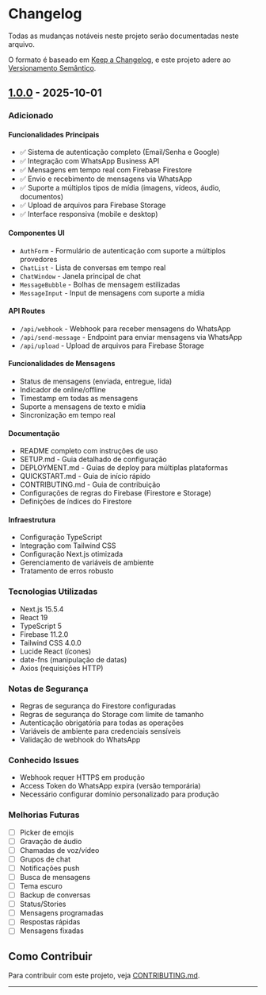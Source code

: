 # Changelog

Todas as mudanças notáveis neste projeto serão documentadas neste arquivo.

O formato é baseado em [Keep a Changelog](https://keepachangelog.com/pt-BR/1.0.0/),
e este projeto adere ao [Versionamento Semântico](https://semver.org/lang/pt-BR/).

## [1.0.0] - 2025-10-01

### Adicionado

#### Funcionalidades Principais

- ✅ Sistema de autenticação completo (Email/Senha e Google)
- ✅ Integração com WhatsApp Business API
- ✅ Mensagens em tempo real com Firebase Firestore
- ✅ Envio e recebimento de mensagens via WhatsApp
- ✅ Suporte a múltiplos tipos de mídia (imagens, vídeos, áudio, documentos)
- ✅ Upload de arquivos para Firebase Storage
- ✅ Interface responsiva (mobile e desktop)

#### Componentes UI

- `AuthForm` - Formulário de autenticação com suporte a múltiplos provedores
- `ChatList` - Lista de conversas em tempo real
- `ChatWindow` - Janela principal de chat
- `MessageBubble` - Bolhas de mensagem estilizadas
- `MessageInput` - Input de mensagens com suporte a mídia

#### API Routes

- `/api/webhook` - Webhook para receber mensagens do WhatsApp
- `/api/send-message` - Endpoint para enviar mensagens via WhatsApp
- `/api/upload` - Upload de arquivos para Firebase Storage

#### Funcionalidades de Mensagens

- Status de mensagens (enviada, entregue, lida)
- Indicador de online/offline
- Timestamp em todas as mensagens
- Suporte a mensagens de texto e mídia
- Sincronização em tempo real

#### Documentação

- README completo com instruções de uso
- SETUP.md - Guia detalhado de configuração
- DEPLOYMENT.md - Guias de deploy para múltiplas plataformas
- QUICKSTART.md - Guia de início rápido
- CONTRIBUTING.md - Guia de contribuição
- Configurações de regras do Firebase (Firestore e Storage)
- Definições de índices do Firestore

#### Infraestrutura

- Configuração TypeScript
- Integração com Tailwind CSS
- Configuração Next.js otimizada
- Gerenciamento de variáveis de ambiente
- Tratamento de erros robusto

### Tecnologias Utilizadas

- Next.js 15.5.4
- React 19
- TypeScript 5
- Firebase 11.2.0
- Tailwind CSS 4.0.0
- Lucide React (ícones)
- date-fns (manipulação de datas)
- Axios (requisições HTTP)

### Notas de Segurança

- Regras de segurança do Firestore configuradas
- Regras de segurança do Storage com limite de tamanho
- Autenticação obrigatória para todas as operações
- Variáveis de ambiente para credenciais sensíveis
- Validação de webhook do WhatsApp

### Conhecido Issues

- Webhook requer HTTPS em produção
- Access Token do WhatsApp expira (versão temporária)
- Necessário configurar domínio personalizado para produção

### Melhorias Futuras

- [ ] Picker de emojis
- [ ] Gravação de áudio
- [ ] Chamadas de voz/vídeo
- [ ] Grupos de chat
- [ ] Notificações push
- [ ] Busca de mensagens
- [ ] Tema escuro
- [ ] Backup de conversas
- [ ] Status/Stories
- [ ] Mensagens programadas
- [ ] Respostas rápidas
- [ ] Mensagens fixadas

## Como Contribuir

Para contribuir com este projeto, veja [CONTRIBUTING.md](CONTRIBUTING.md).

---

[1.0.0]: https://github.com/seu-usuario/whatsapp-chat/releases/tag/v1.0.0

